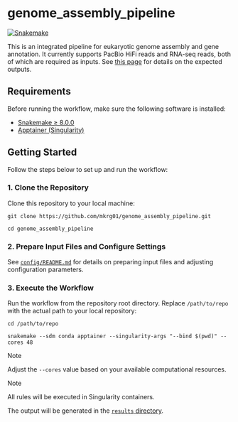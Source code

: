 # genome_assembly_pipeline

[![Snakemake](https://img.shields.io/badge/snakemake-≥8.0.0-brightgreen.svg)](https://snakemake.github.io)

This is an integrated pipeline for eukaryotic genome assembly and gene annotation.
It currently supports PacBio HiFi reads and RNA-seq reads, both of which are required as inputs.
See [this page](https://github.com/mkrg01/genome_assembly_pipeline/wiki/Directory-structure-in-results) for details on the expected outputs.

## Requirements

Before running the workflow, make sure the following software is installed:

- [Snakemake ≥ 8.0.0](https://snakemake.readthedocs.io/en/stable/getting_started/installation.html)
- [Apptainer (Singularity)](https://apptainer.org/docs/admin/main/installation.html)

## Getting Started

Follow the steps below to set up and run the workflow:

### 1. Clone the Repository

Clone this repository to your local machine:

```
git clone https://github.com/mkrg01/genome_assembly_pipeline.git

cd genome_assembly_pipeline
```

### 2. Prepare Input Files and Configure Settings

See [`config/README.md`](https://github.com/mkrg01/genome_assembly_pipeline/blob/main/config/README.md) for details on preparing input files and adjusting configuration parameters.

### 3. Execute the Workflow

Run the workflow from the repository root directory. Replace `/path/to/repo` with the actual path to your local repository:

```
cd /path/to/repo

snakemake --sdm conda apptainer --singularity-args "--bind $(pwd)" --cores 48
```
> [!NOTE]
> Adjust the `--cores` value based on your available computational resources.

> [!NOTE]
> All rules will be executed in Singularity containers.

The output will be generated in the [`results` directory](https://github.com/mkrg01/genome_assembly_pipeline/wiki/Directory-structure-in-results).
